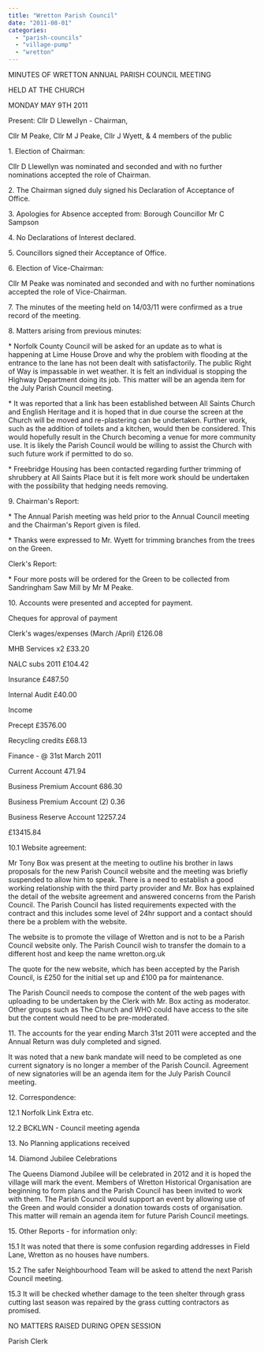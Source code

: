 ```yaml
---
title: "Wretton Parish Council"
date: "2011-08-01"
categories: 
  - "parish-councils"
  - "village-pump"
  - "wretton"
---
```


MINUTES OF WRETTON ANNUAL PARISH COUNCIL MEETING

HELD AT THE CHURCH

MONDAY MAY 9TH 2011

Present: Cllr D Llewellyn - Chairman,

Cllr M Peake, Cllr M J Peake, Cllr J Wyett, & 4 members of the public

1\. Election of Chairman:

Cllr D Llewellyn was nominated and seconded and with no further nominations accepted the role of Chairman.

2\. The Chairman signed duly signed his Declaration of Acceptance of Office.

3\. Apologies for Absence accepted from: Borough Councillor Mr C Sampson

4\. No Declarations of Interest declared.

5\. Councillors signed their Acceptance of Office.

6\. Election of Vice-Chairman:

Cllr M Peake was nominated and seconded and with no further nominations accepted the role of Vice-Chairman.

7\. The minutes of the meeting held on 14/03/11 were confirmed as a true record of the meeting.

8\. Matters arising from previous minutes:

\* Norfolk County Council will be asked for an update as to what is happening at Lime House Drove and why the problem with flooding at the entrance to the lane has not been dealt with satisfactorily. The public Right of Way is impassable in wet weather. It is felt an individual is stopping the Highway Department doing its job. This matter will be an agenda item for the July Parish Council meeting.

\* It was reported that a link has been established between All Saints Church and English Heritage and it is hoped that in due course the screen at the Church will be moved and re-plastering can be undertaken. Further work, such as the addition of toilets and a kitchen, would then be considered. This would hopefully result in the Church becoming a venue for more community use. It is likely the Parish Council would be willing to assist the Church with such future work if permitted to do so.

\* Freebridge Housing has been contacted regarding further trimming of shrubbery at All Saints Place but it is felt more work should be undertaken with the possibility that hedging needs removing.

9\. Chairman's Report:

\* The Annual Parish meeting was held prior to the Annual Council meeting and the Chairman's Report given is filed.

\* Thanks were expressed to Mr. Wyett for trimming branches from the trees on the Green.

Clerk's Report:

\* Four more posts will be ordered for the Green to be collected from Sandringham Saw Mill by Mr M Peake.

10\. Accounts were presented and accepted for payment.

Cheques for approval of payment

Clerk's wages/expenses (March /April) £126.08

MHB Services x2 £33.20

NALC subs 2011 £104.42

Insurance £487.50

Internal Audit £40.00

Income

Precept £3576.00

Recycling credits £68.13

Finance - @ 31st March 2011

Current Account 471.94

Business Premium Account 686.30

Business Premium Account (2) 0.36

Business Reserve Account 12257.24

£13415.84

10.1 Website agreement:

Mr Tony Box was present at the meeting to outline his brother in laws proposals for the new Parish Council website and the meeting was briefly suspended to allow him to speak. There is a need to establish a good working relationship with the third party provider and Mr. Box has explained the detail of the website agreement and answered concerns from the Parish Council. The Parish Council has listed requirements expected with the contract and this includes some level of 24hr support and a contact should there be a problem with the website.

The website is to promote the village of Wretton and is not to be a Parish Council website only. The Parish Council wish to transfer the domain to a different host and keep the name wretton.org.uk

The quote for the new website, which has been accepted by the Parish Council, is £250 for the initial set up and £100 pa for maintenance.

The Parish Council needs to compose the content of the web pages with uploading to be undertaken by the Clerk with Mr. Box acting as moderator. Other groups such as The Church and WHO could have access to the site but the content would need to be pre-moderated.

11\. The accounts for the year ending March 31st 2011 were accepted and the Annual Return was duly completed and signed.

It was noted that a new bank mandate will need to be completed as one current signatory is no longer a member of the Parish Council. Agreement of new signatories will be an agenda item for the July Parish Council meeting.

12\. Correspondence:

12.1 Norfolk Link Extra etc.

12.2 BCKLWN - Council meeting agenda

13\. No Planning applications received

14\. Diamond Jubilee Celebrations

The Queens Diamond Jubilee will be celebrated in 2012 and it is hoped the village will mark the event. Members of Wretton Historical Organisation are beginning to form plans and the Parish Council has been invited to work with them. The Parish Council would support an event by allowing use of the Green and would consider a donation towards costs of organisation. This matter will remain an agenda item for future Parish Council meetings.

15\. Other Reports - for information only:

15.1 It was noted that there is some confusion regarding addresses in Field Lane, Wretton as no houses have numbers.

15.2 The safer Neighbourhood Team will be asked to attend the next Parish Council meeting.

15.3 It will be checked whether damage to the teen shelter through grass cutting last season was repaired by the grass cutting contractors as promised.

NO MATTERS RAISED DURING OPEN SESSION

Parish Clerk
